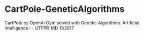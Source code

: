 # CartPole-GeneticAlgorithms
CartPole by OpenAI Gym solved with Genetic Algorithms. Artificial Intelligence I - UTFPR-MD 11/2017
